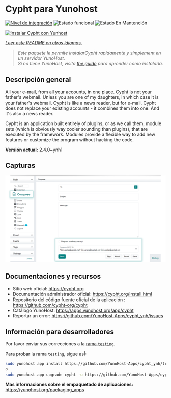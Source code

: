 <!--
Este archivo README esta generado automaticamente<https://github.com/YunoHost/apps/tree/master/tools/readme_generator>
No se debe editar a mano.
-->

# Cypht para Yunohost

[![Nivel de integración](https://dash.yunohost.org/integration/cypht.svg)](https://ci-apps.yunohost.org/ci/apps/cypht/) ![Estado funcional](https://ci-apps.yunohost.org/ci/badges/cypht.status.svg) ![Estado En Mantención](https://ci-apps.yunohost.org/ci/badges/cypht.maintain.svg)

[![Instalar Cypht con Yunhost](https://install-app.yunohost.org/install-with-yunohost.svg)](https://install-app.yunohost.org/?app=cypht)

*[Leer este README en otros idiomas.](./ALL_README.md)*

> *Este paquete le permite instalarCypht rapidamente y simplement en un servidor YunoHost.*  
> *Si no tiene YunoHost, visita [the guide](https://yunohost.org/install) para aprender como instalarla.*

## Descripción general

All your e-mail, from all your accounts, in one place. Cypht is not your father's webmail. Unless you are one of my daughters, in which case it is your father's webmail. Cypht is like a news reader, but for e-mail. Cypht does not replace your existing accounts - it combines them into one. And it's also a news reader.

Cypht is an application built entirely of plugins, or as we call them, module sets (which is obviously way cooler sounding than plugins), that are executed by the framework. Modules provide a flexible way to add new features or customize the program without hacking the code.


**Versión actual:** 2.4.0~ynh1

## Capturas

![Captura de Cypht](./doc/screenshots/screenshot.png)

## Documentaciones y recursos

- Sitio web oficial: <https://cypht.org>
- Documentación administrador oficial: <https://cypht.org/install.html>
- Repositorio del código fuente oficial de la aplicación : <https://github.com/cypht-org/cypht>
- Catálogo YunoHost: <https://apps.yunohost.org/app/cypht>
- Reportar un error: <https://github.com/YunoHost-Apps/cypht_ynh/issues>

## Información para desarrolladores

Por favor enviar sus correcciones a la [rama `testing`](https://github.com/YunoHost-Apps/cypht_ynh/tree/testing).

Para probar la rama `testing`, sigue asÍ:

```bash
sudo yunohost app install https://github.com/YunoHost-Apps/cypht_ynh/tree/testing --debug
o
sudo yunohost app upgrade cypht -u https://github.com/YunoHost-Apps/cypht_ynh/tree/testing --debug
```

**Mas informaciones sobre el empaquetado de aplicaciones:** <https://yunohost.org/packaging_apps>

